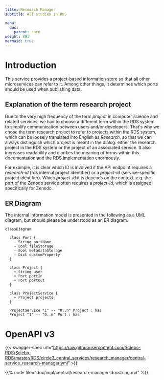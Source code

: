 ```yaml
---
title: Research Manager
subtitle: All studies in RDS

menu:
  doc:
    parent: core
weight: 801
mermaid: true
---
```

# Introduction

This service provides a project-based information store so that all other microservices can refer to it. Among other things, it determines which ports should be used when publishing data.

## Explanation of the term research project

Due to the very high frequency of the term *project* in computer science and related services, we had to choose a different term within the RDS system to simplify communication between users and/or developers. That's why we chose the term research project to refer to projects within the RDS system, which can be loosely translated into English as *Research*, so that we can always distinguish which project is meant in the dialog: either the research project in the RDS system or the project of an associated service. It also increases readability and clarifies the meaning of terms within this documentation and the RDS implementation enormously.

For example, it is clear which ID is involved if the API endpoint requires a *research-id* (rds internal project identifier) or a *project-id* (service-specific project identifier). Which *project-id* it is depends on the context, e.g. the port of the Zenodo service often requires a *project-id*, which is assigned specifically for Zenodo.


## ER Diagram

The internal information model is presented in the following as a UML diagram, but should please be understood as an ER diagram.

```mermaid
classDiagram

  class Port {
    - String portName
    - Bool fileStorage
    - Bool metadataStorage
    - Dict customProperty
  }

  class Project {
    + String user
    + Port portIn
    + Port portOut
  }

  class ProjectService {
    + Project projects
  }

  ProjectService "1" -- "0..n" Project : has
  Project "1" -- "0..n" Port : has
```

# OpenAPI v3

{{< swagger-spec url="https://raw.githubusercontent.com/Sciebo-RDS/Sciebo-RDS/master/RDS/circle3_central_services/research_manager/central-service_research-manager.yml"  >}}

{{% code file="doc/impl/central/research-manager-docstring.md" %}}
